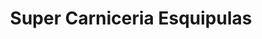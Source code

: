 ---
title: "Super Carniceria Esquipulas"
url: /san-miguel-petapa/super-carniceria-esquipulas/
shop: carnicero
---